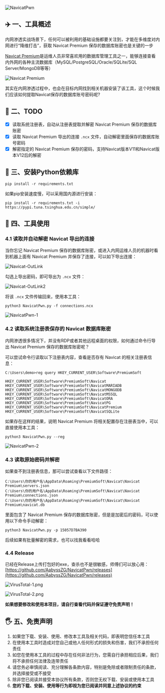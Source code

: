 ![NavicatPwn](https://socialify.git.ci/AabyssZG/NavicatPwn/image?description=1&font=Source+Code+Pro&forks=1&issues=1&language=1&logo=https%3A%2F%2Favatars.githubusercontent.com%2Fu%2F54609266%3Fv%3D4&name=1&owner=1&pattern=Brick+Wall&stargazers=1&theme=Dark)

## ✈️ 一、工具概述

内网渗透实战场景下，任何可以被利用的基础设施都要关注到，才能在多维度对内网进行“降维打击”，获取 Navicat Premium 保存的数据库账密也是关键的一步

[Navicat Premium](https://www.navicat.com)是运维人员非常喜欢用的数据库管理工具之一，能够连接查看内外网的各种主流数据库（MySQL/PostgreSQL/Oracle/SQLite/SQL Server/MongoDB等等）

![Navicat Premium](./img/Navicat.png)

其实在内网渗透过程中，也会在目标内网找到相关机器安装了该工具，这个时候我们应该如何提取Navicat保存的数据库账号密码呢?

## 📝 二、TODO

* [x] 读取系统注册表，自动从注册表提取并解密 Navicat Premium 保存的数据库账密
* [x] 读取 Navicat Premium 导出的连接 `.ncx` 文件，自动解密里面保存的数据库账号密码
* [x] 解密指定的 Navicat Premium 保存的密码，支持Navicat版本V11和Navicat版本V12后的解密

## 🚨 三、安装Python依赖库

```
pip install -r requirements.txt
```

如果pip安装速度慢，可以采用国内源进行安装：

```
pip install -r requirements.txt -i https://pypi.tuna.tsinghua.edu.cn/simple/
```

## 🐉 四、工具使用

### 4.1 读取并自动解密 Navicat 导出的连接

当你忘记 Navicat Premium 保存的数据库账密，或进入内网运维人员的机器时看到机器上面有 Navicat Premium 并保存了连接，可以如下导出连接：

![Navicat-OutLink](./img/Navicat-OutLink.png)

勾选上导出密码，即可导出为 `.ncx` 文件：

![Navicat-OutLink2](./img/Navicat-OutLink2.png)

将该 `.ncx` 文件传输回来，使用本工具：

```
python3 NavicatPwn.py -f connections.ncx
```

![NavicatPwn-1](./img/NavicatPwn-1.png)

### 4.2 读取系统注册表保存的 Navicat 数据库账密

内网渗透很多情况下，并没有RDP或者其他远程桌面的权限，如何通过命令行导出 Navicat Premium 保存的数据库账密呢？

可以尝试命令行读取以下注册表内容，查看是否存有 Navicat 的相关注册表信息：

```
C:\Users\demo>reg query HKEY_CURRENT_USER\Software\PremiumSoft

HKEY_CURRENT_USER\Software\PremiumSoft\Navicat
HKEY_CURRENT_USER\Software\PremiumSoft\NavicatMARIADB
HKEY_CURRENT_USER\Software\PremiumSoft\NavicatMONGODB
HKEY_CURRENT_USER\Software\PremiumSoft\NavicatMSSQL
HKEY_CURRENT_USER\Software\PremiumSoft\NavicatORA
HKEY_CURRENT_USER\Software\PremiumSoft\NavicatPG
HKEY_CURRENT_USER\Software\PremiumSoft\NavicatPremium
HKEY_CURRENT_USER\Software\PremiumSoft\NavicatSQLite
```

如果存在这样的结果，说明 Navicat Premium 将相关配置存在注册表当中，可以直接使用本工具：

```
python3 NavicatPwn.py --reg
```

![NavicatPwn-2](./img/NavicatPwn-2.png)

### 4.3 读取原始密码并解密

如果查不到注册表信息，那可以尝试查看以下文件路径：

```
C:\Users\你的用户名\AppData\Roaming\PremiumSoft\Navicat\Navicat Premium\servers.json
C:\Users\你的用户名\AppData\Roaming\PremiumSoft\Navicat\Navicat Premium\connections.json
C:\Users\你的用户名\AppData\Roaming\PremiumSoft\Navicat\Navicat Premium\navicat.db
```

里面包含了 Navicat Premium 保存的数据库账密，但是是加密后的密码，可以使用以下命令手动解密：

```
python3 NavicatPwn.py -p 15057D7BA390
```

后续如果有批量解密的需求，也可以找我看看哈哈

### 4.4 Release

已经在Release上传打包好的exe，查杀也不是很敏感，师傅们可以放心用：[https://github.com/AabyssZG/NavicatPwn/releases](https://github.com/AabyssZG/NavicatPwn/releases)

![VirusTotal-1.png](./img/VirusTotal-1.png)

![VirusTotal-2.png](./img/VirusTotal-2.png)

**如果想要修改和使用本项目，请自行查看代码并保证遵守免责声明！**

## 🖐 五、免责声明

1. 如果您下载、安装、使用、修改本工具及相关代码，即表明您信任本工具
2. 在使用本工具时造成对您自己或他人任何形式的损失和伤害，我们不承担任何责任
3. 如您在使用本工具的过程中存在任何非法行为，您需自行承担相应后果，我们将不承担任何法律及连带责任
4. 请您务必审慎阅读、充分理解各条款内容，特别是免除或者限制责任的条款，并选择接受或不接受
5. 除非您已阅读并接受本协议所有条款，否则您无权下载、安装或使用本工具
6. **您的下载、安装、使用等行为即视为您已阅读并同意上述协议的约束**
